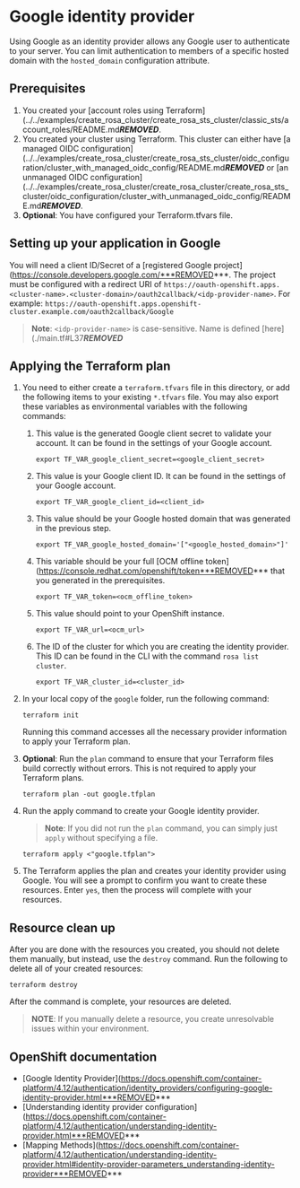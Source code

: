 # Google identity provider

Using Google as an identity provider allows any Google user to authenticate to your server.
You can limit authentication to members of a specific hosted domain with the `hosted_domain` configuration attribute.

## Prerequisites

1. You created your [account roles using Terraform](../../examples/create_rosa_cluster/create_rosa_sts_cluster/classic_sts/account_roles/README.md***REMOVED***.
1. You created your cluster using Terraform. This cluster can either have [a managed OIDC configuration](../../examples/create_rosa_cluster/create_rosa_sts_cluster/oidc_configuration/cluster_with_managed_oidc_config/README.md***REMOVED*** or [an unmanaged OIDC configuration](../../examples/create_rosa_cluster/create_rosa_cluster/create_rosa_sts_cluster/oidc_configuration/cluster_with_unmanaged_oidc_config/README.md***REMOVED***.
1. **Optional**: You have configured your Terraform.tfvars file.

## Setting up your application in Google

You will need a client ID/Secret of a [registered Google project](https://console.developers.google.com/***REMOVED***.
The project must be configured with a redirect URI of `https://oauth-openshift.apps.<cluster-name>.<cluster-domain>/oauth2callback/<idp-provider-name>`.
For example:
`https://oauth-openshift.apps.openshift-cluster.example.com/oauth2callback/Google`

> **Note**: `<idp-provider-name>` is case-sensitive. Name is defined [here](./main.tf#L37***REMOVED***

## Applying the Terraform plan

1. You need to either create a `terraform.tfvars` file in this directory, or add the following items to your existing `*.tfvars` file. You may also export these variables as environmental variables with the following commands:
      1.  This value is the generated Google client secret to validate your account. It can be found in the settings of your Google account.
          ```
          export TF_VAR_google_client_secret=<google_client_secret>
          ```
      1.  This value is your Google client ID. It can be found in the settings of your Google account.   
          ```
          export TF_VAR_google_client_id=<client_id>
          ```
      1.  This value should be your Google hosted domain that was generated in the previous step.  
          ```
          export TF_VAR_google_hosted_domain='["<google_hosted_domain>"]'
          ```
      1.  This variable should be your full [OCM offline token](https://console.redhat.com/openshift/token***REMOVED*** that you generated in the prerequisites.  
          ```
          export TF_VAR_token=<ocm_offline_token> 
          ```
      1.  This value should point to your OpenShift instance.  
          ```
          export TF_VAR_url=<ocm_url>
          ```
      1.  The ID of the cluster for which you are creating the identity provider. This ID can be found in the CLI with the command `rosa list cluster`. 
          ```
          export TF_VAR_cluster_id=<cluster_id>
          ```
1. In your local copy of the `google` folder, run the following command:
   ````
   terraform init
   ````
   Running this command accesses all the necessary provider information to apply your Terraform plan.
1. **Optional**: Run the `plan` command to ensure that your Terraform files build correctly without errors. This is not required to apply your Terraform plans.
   ````
   terraform plan -out google.tfplan
   ````
1. Run the apply command to create your Google identity provider. 

   > **Note**: If you did not run the `plan` command, you can simply just `apply` without specifying a file.

    ````
    terraform apply <"google.tfplan">
    ````
1. The Terraform applies the plan and creates your identity provider using Google. You will see a prompt to confirm you want to create these resources. Enter `yes`, then the process will complete with your resources.

## Resource clean up

After you are done with the resources you created, you should not delete them manually, but instead, use the `destroy` command. Run the following to delete all of your created resources:
  
```
terraform destroy
```

After the command is complete, your resources are deleted.

> **NOTE**: If you manually delete a resource, you create unresolvable issues within your environment.

## OpenShift documentation

 - [Google Identity Provider](https://docs.openshift.com/container-platform/4.12/authentication/identity_providers/configuring-google-identity-provider.html***REMOVED***
 - [Understanding identity provider configuration](https://docs.openshift.com/container-platform/4.12/authentication/understanding-identity-provider.html***REMOVED***
 - [Mapping Methods](https://docs.openshift.com/container-platform/4.12/authentication/understanding-identity-provider.html#identity-provider-parameters_understanding-identity-provider***REMOVED***
